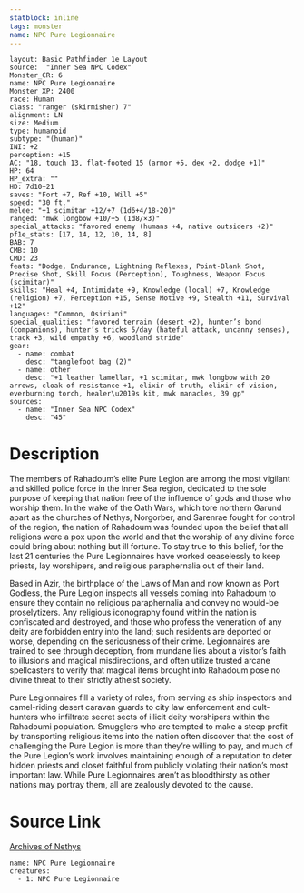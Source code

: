 ```yaml
---
statblock: inline
tags: monster
name: NPC Pure Legionnaire
---
```

```statblock
layout: Basic Pathfinder 1e Layout
source:  "Inner Sea NPC Codex"
Monster_CR: 6
name: NPC Pure Legionnaire
Monster_XP: 2400
race: Human
class: "ranger (skirmisher) 7"
alignment: LN
size: Medium
type: humanoid
subtype: "(human)"
INI: +2
perception: +15
AC: "18, touch 13, flat-footed 15 (armor +5, dex +2, dodge +1)"
HP: 64
HP_extra: ""
HD: 7d10+21
saves: "Fort +7, Ref +10, Will +5"
speed: "30 ft."
melee: "+1 scimitar +12/+7 (1d6+4/18-20)"
ranged: "mwk longbow +10/+5 (1d8/×3)"
special_attacks: "favored enemy (humans +4, native outsiders +2)"
pf1e_stats: [17, 14, 12, 10, 14, 8]
BAB: 7
CMB: 10
CMD: 23
feats: "Dodge, Endurance, Lightning Reflexes, Point-Blank Shot, Precise Shot, Skill Focus (Perception), Toughness, Weapon Focus (scimitar)"
skills: "Heal +4, Intimidate +9, Knowledge (local) +7, Knowledge (religion) +7, Perception +15, Sense Motive +9, Stealth +11, Survival +12"
languages: "Common, Osiriani"
special_qualities: "favored terrain (desert +2), hunter’s bond (companions), hunter’s tricks 5/day (hateful attack, uncanny senses), track +3, wild empathy +6, woodland stride"
gear:
  - name: combat
    desc: "tanglefoot bag (2)"
  - name: other
    desc: "+1 leather lamellar, +1 scimitar, mwk longbow with 20 arrows, cloak of resistance +1, elixir of truth, elixir of vision, everburning torch, healer\u2019s kit, mwk manacles, 39 gp"
sources:
  - name: "Inner Sea NPC Codex"
    desc: "45"
```
# Description
The members of Rahadoum’s elite Pure Legion are among the most vigilant and skilled police force in the Inner Sea region, dedicated to the sole purpose of keeping that nation free of the influence of gods and those who worship them. In the wake of the Oath Wars, which tore northern Garund apart as the churches of Nethys, Norgorber, and Sarenrae fought for control of the region, the nation of Rahadoum was founded upon the belief that all religions were a pox upon the world and that the worship of any divine force could bring about nothing but ill fortune. To stay true to this belief, for the last 21 centuries the Pure Legionnaires have worked ceaselessly to keep priests, lay worshipers, and religious paraphernalia out of their land.

Based in Azir, the birthplace of the Laws of Man and now known as Port Godless, the Pure Legion inspects all vessels coming into Rahadoum to ensure they contain no religious paraphernalia and convey no would-be proselytizers. Any religious iconography found within the nation is confiscated and destroyed, and those who profess the veneration of any deity are forbidden entry into the land; such residents are deported or worse, depending on the seriousness of their crime. Legionnaires are trained to see through deception, from mundane lies about a visitor’s faith to illusions and magical misdirections, and often utilize trusted arcane spellcasters to verify that magical items brought into Rahadoum pose no divine threat to their strictly atheist society.

Pure Legionnaires fill a variety of roles, from serving as ship inspectors and camel-riding desert caravan guards to city law enforcement and cult-hunters who infiltrate secret sects of illicit deity worshipers within the Rahadoumi population. Smugglers who are tempted to make a steep profit by transporting religious items into the nation often discover that the cost of challenging the Pure Legion is more than they’re willing to pay, and much of the Pure Legion’s work involves maintaining enough of a reputation to deter hidden priests and closet faithful from publicly violating their nation’s most important law. While Pure Legionnaires aren’t as bloodthirsty as other nations may portray them, all are zealously devoted to the cause.
# Source Link
[Archives of Nethys](https://aonprd.com/NPCDisplay.aspx?ItemName=Pure%20Legionnaire)
```encounter-table
name: NPC Pure Legionnaire
creatures:
  - 1: NPC Pure Legionnaire
```
